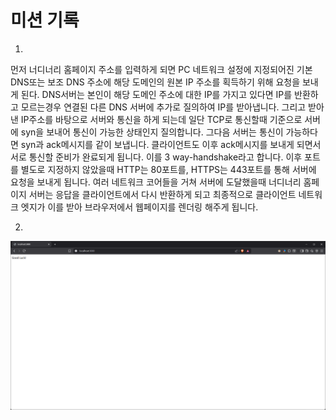 # 미션 기록

1.

먼저 너디너리 홈페이지 주소를 입력하게 되면 PC 네트워크 설정에 지정되어진 기본 DNS또는 보조 DNS 주소에 해당 도메인의 원본 IP 주소를 획득하기 위해 요청을 보내게 된다. DNS서버는 본인이 해당 도메인 주소에 대한 IP를 가지고 있다면 IP를 반환하고 모르는경우 연결된 다른 DNS 서버에 추가로 질의하여 IP를 받아냅니다. 그리고 받아낸 IP주소를 바탕으로 서버와 통신을 하게 되는데 일단 TCP로 통신할때 기준으로 서버에 syn을 보내어 통신이 가능한 상태인지 질의합니다. 그다음 서버는 통신이 가능하다면 syn과 ack메시지를 같이 보냅니다. 클라이언트도 이후 ack메시지를 보내게 되면서 서로 통신할 준비가 완료되게 됩니다. 이를 3 way-handshake라고 합니다. 이후 포트를 별도로 지정하지 않았을때 HTTP는 80포트를, HTTPS는 443포트를 통해 서버에 요청을 보내게 됩니다. 여러 네트워크 코어들을 거쳐 서버에 도달했을때 너디너리 홈페이지 서버는 응답을 클라이언트에서 다시 반환하게 되고 최종적으로 클라이언트 네트워크 엣지가 이를 받아 브라우저에서 웹페이지를 렌더링 해주게 됩니다.

2.

![image.png](%EB%AF%B8%EC%85%98%20%EA%B8%B0%EB%A1%9D%2026cb57f4596b801188b5edf2e535c9d0/image.png)